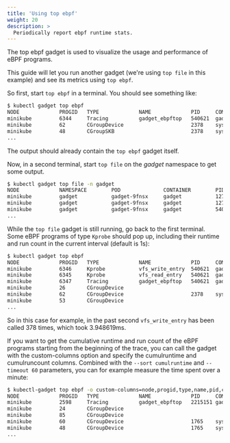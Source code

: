 ```yaml
---
title: 'Using top ebpf'
weight: 20
description: >
  Periodically report ebpf runtime stats.
---
```


The top ebpf gadget is used to visualize the usage and performance of eBPF programs. 

This guide will let you run another gadget (we're using `top file` in this example) and see its metrics
using `top ebpf`.

So first, start `top ebpf` in a terminal. You should see something like:

```bash
$ kubectl gadget top ebpf
NODE             PROGID   TYPE             NAME             PID     COMM                      RUNTIME   RUNCOUNT
minikube         6344     Tracing          gadget_ebpftop   540621  gadgettracerman          86.911µs       1071
minikube         62       CGroupDevice                      2378    systemd                        0s          0
minikube         48       CGroupSKB                         2378    systemd                        0s          0
...
```

The output should already contain the `top ebpf` gadget itself.

Now, in a second terminal, start `top file` on the _gadget_ namespace to get some output.

```bash
$ kubectl gadget top file -n gadget
NODE             NAMESPACE        POD              CONTAINER        PID     COMM             READS  WRITES R_Kb    W_Kb    T FILE
minikube         gadget           gadget-9fnsx     gadget           1272964 runc:[2:INIT]    2      0      0       0       R filesystems
minikube         gadget           gadget-9fnsx     gadget           1272964 sh               2      0      1       0       R libc-2.31.so
minikube         gadget           gadget-9fnsx     gadget           540621  gadgettracerman  3      0      1       0       R cmdline
...
```

While the `top file` gadget is still running, go back to the first terminal.
Some eBPF programs of type `Kprobe` should pop up, including their runtime and run count in the current interval
(default is 1s):

```bash
$ kubectl gadget top ebpf
NODE             PROGID   TYPE             NAME             PID     COMM                      RUNTIME   RUNCOUNT
minikube         6346     Kprobe           vfs_write_entry  540621  gadgettracerman        3.948619ms        378
minikube         6345     Kprobe           vfs_read_entry   540621  gadgettracerman         677.012µs       1157
minikube         6347     Tracing          gadget_ebpftop   540621  gadgettracerman          65.069µs       1101
minikube         26       CGroupDevice                                                        3.667µs          2
minikube         62       CGroupDevice                      2378    systemd                        0s          0
minikube         53       CGroupDevice                                                             0s          0
...
```

So in this case for example, in the past second `vfs_write_entry` has been called 378 times, which took 3.948619ms.

If you want to get the cumulative runtime and run count of the eBPF programs starting from the beginning of the trace,
you can call the gadget with the custom-columns option and specify the cumulruntime and cumulruncount columns.
Combined with the `--sort cumulruntime` and `--timeout 60` parameters, you can for example measure the time spent
over a minute:

```bash
$ kubectl-gadget top ebpf -o custom-columns=node,progid,type,name,pid,comm,cumulruntime,cumulruncount --sort cumulruntime --timeout 60
NODE             PROGID   TYPE             NAME             PID     COMM                 CUMULRUNTIME CUMULRUNCOUNT
minikube         2598     Tracing          gadget_ebpftop   2215151 gadgettracerman        5.239255ms         61443
minikube         24       CGroupDevice                                                      147.327µs           224
minikube         85       CGroupDevice                                                       12.209µs             4
minikube         60       CGroupDevice                      1765    systemd                        0s             0
minikube         48       CGroupDevice                      1765    systemd                        0s             0
...
```
